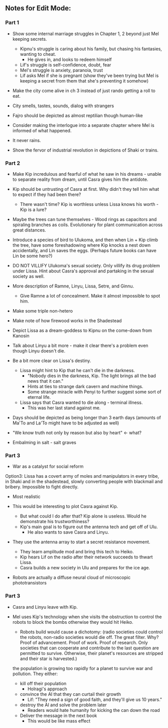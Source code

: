 ## Notes for Edit Mode:


### Part 1
- Show some internal marriage struggles in Chapter 1, 2 beyond just Mel keeping secrets.
  - Kipnu's struggle is caring about his family, but chasing his fantasies, wanting to cheat.
    - He gives in, and looks to redeem himself
  - Lif's struggle is self-confidence, doubt, fear
  - Mel's struggle is anxiety, paranoia, trust
  - Lif asks Mel if she is pregnant (show they've been trying but Mel is keeping a secret from them that she's preventing it somehow)

- Make the city come alive in ch 3 instead of just rando getting a roll to eat.

- City smells, tastes, sounds, dialog with strangers

- Fajro should be depicted as almost reptilian though human-like

- Consider making the interlogue into a separate chapter where Mel is informed of what happened.

- It never rains.

- Show the fervor of industrial revolution in depictions of Shaki or trains.

### Part 2

- Make Kip incredulous and fearful of what he saw in his dreams - unable to separate reality from dream, until Casra gives him the antidote.

- Kip should be untrusting of Casra at first. Why didn't they tell him what to expect if they had been there?
  - There wasn't time? Kip is worthless unless Lissa knows his worth - Kip is a lure?

- Maybe the trees can tune themselves - Wood rings as capacitors and spiraling branches as coils. Evolutionary for plant communication across great distances.

- Introduce a species of bird to Ulukoma, and then when Lin + Kip climb the tree, have some foreshadowing where Kip knocks a nest down accidentally, and Lin saves the eggs. (Perhaps future books can have Lin be some hero?)

- DO NOT VILLIFY Ulukoma's sexual society. Only villify its drug problem under Lissa. Hint about Casra's approval and partaking in the sexual society as well.

- More description of Ramne, Linyu, Lissa, Setre, and Ginnu.
  - Give Ramne a lot of concealment. Make it almost impossible to spot him.

- Make some triple non-hetero

- Make note of how firewood works in the Shadestead

- Depict Lissa as a dream-goddess to Kipnu on the come-down from Kanosin

- Talk about Linyu a bit more - make it clear there's a problem even though Linyu doesn't die.

- Be a bit more clear on Lissa's destiny.
  - Lissa might hint to Kip that he can't die in the darkness.
    - "Nobody dies in the darkness, Kip. The light brings all the bad news that it can."
    - Hints at ties to strange dark cavern and machine things.
    - Some strange miracle with Penyi to further suggest some sort of eternal life.
  - Lissa says that Casra wanted to die along - terminal illness.
    - This was her last stand against me.

- Days should be depicted as being longer than 3 earth days (amounts of Ma'To and La'To might have to be adjusted as well)

- "We know truth not only by reason but also by heart" <- what?

- Embalming in salt - salt graves


### Part 3

- War as a catalyst for social reform






Option3: Lissa has a covert army of moles and manipulators in every tribe, in Shaki and in the shadestead, slowly converting people with blackmail and bribery. Impossible to fight directly.
  - Most realistic
  - This would be interesting to plot Casra against Kip.
    - But what could I do after that? Kip alone is useless. Would he demonstrate his trustworthiness?
    - Kip's main goal is to figure out the antenna tech and get off of Ulu.
      - He also wants to save Casra and Linyu.
  - They use the antenna array to start a secret resistance movement.
    - They learn amplitude mod and bring this tech to Heiko.
    - Kip hears Lif on the radio after their network succeeds to thwart Lissa.
    - Casra builds a new society in Ulu and prepares for the ice age.

- Robots are actually a diffuse neural cloud of microscopic phototransistors

### Part 3
  - Casra and Linyu leave with Kip.
  - Mel uses Kip's technology when she visits the obstruction to control the robots to block the bombs otherwise they would hit Heiko.
    - Robots build would cause a dichotomy: (radio societies could control the robots, non-radio societies would die off. The great filter. Why? Proof of advancement. Proof of work. Proof of research. Only societies that can cooperate and contribute to the last question are permitted to survive. Otherwise, their planet's resources are stripped and their star is harvested.)

    the population is growing too rapidly for a planet to survive war and pollution. They either:
      - kill off their population
        - Holragi's approach
      - convince the AI that they can curtail their growth
        - Lif: "They need a sign of good faith, and they'll give us 10 years."
      - destroy the AI and solve the problem later
        - Readers would hate humanity for kicking the can down the road
      - Deliver the message in the next book
        - This would be like mass effect
